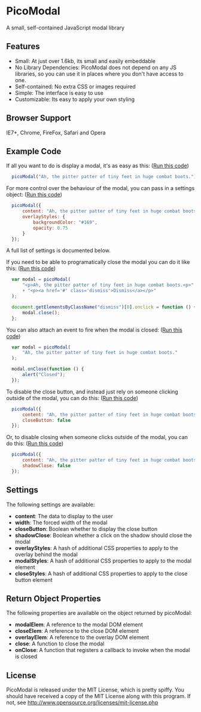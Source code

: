 PicoModal
=========

A small, self-contained JavaScript modal library

Features
--------

* Small: At just over 1.6kb, its small and easily embeddable
* No Library Dependencies: PicoModal does not depend on any JS libraries,
  so you can use it in places where you don't have access to one.
* Self-contained: No extra CSS or images required
* Simple: The interface is easy to use
* Customizable: Its easy to apply your own styling

Browser Support
---------------

IE7+, Chrome, FireFox, Safari and Opera

Example Code
------------

If all you want to do is display a modal, it's as easy as
this: ([Run this code](http://jsfiddle.net/z2t9e/))

```javascript
  picoModal("Ah, the pitter patter of tiny feet in huge combat boots.");
```

For more control over the behaviour of the modal, you can pass in a
settings object: ([Run this code](http://jsfiddle.net/BqHeY/))

```javascript
  picoModal({
      content: "Ah, the pitter patter of tiny feet in huge combat boots.",
      overlayStyles: {
          backgroundColor: "#169",
          opacity: 0.75
      }
  });
```

A full list of settings is documented below.

If you need to be able to programatically close the modal you can do it like
this: ([Run this code](http://jsfiddle.net/8pPTD/))

```javascript
  var modal = picoModal(
      "<p>Ah, the pitter patter of tiny feet in huge combat boots.<p>"
      + "<p><a href='#' class='dismiss'>Dismiss</a></p>"
  );

  document.getElementsByClassName("dismiss")[0].onclick = function () {
      modal.close();
  };
```

You can also attach an event to fire when the modal is closed:
([Run this code](http://jsfiddle.net/TM95X/))

```javascript
  var modal = picoModal(
      "Ah, the pitter patter of tiny feet in huge combat boots."
  );

  modal.onClose(function () {
      alert("Closed");
  });
```

To disable the close button, and instead just rely on someone clicking
outside of the modal, you can do this:
([Run this code](http://jsfiddle.net/dwhcX/))

```javascript
  picoModal({
      content: "Ah, the pitter patter of tiny feet in huge combat boots.",
      closeButton: false
  });
```

Or, to disable closing when someone clicks outside of the modal, you can
do this: ([Run this code](http://jsfiddle.net/R3hJN/))

```javascript
  picoModal({
      content: "Ah, the pitter patter of tiny feet in huge combat boots.",
      shadowClose: false
  });
```

Settings
--------

The following settings are available:

* __content__: The data to display to the user
* __width__: The forced width of the modal
* __closeButton__: Boolean whether to display the close button
* __shadowClose__: Boolean whether a click on the shadow should close the modal
* __overlayStyles__: A hash of additional CSS properties to apply to the
  overlay behind the modal
* __modalStyles__: A hash of additional CSS properties to apply to the
  modal element
* __closeStyles__: A hash of additional CSS properties to apply to the
  close button element

Return Object Properties
------------------------

The following properties are available on the object returned by picoModal:

* __modalElem__: A reference to the modal DOM element
* __closeElem__: A reference to the close DOM element
* __overlayElem__: A reference to the overlay DOM element
* __close__: A function to close the modal
* __onClose__: A function that registers a callback to invoke when the
  modal is closed

License
-------

PicoModal is released under the MIT License, which is pretty spiffy. You should
have received a copy of the MIT License along with this program. If not, see
http://www.opensource.org/licenses/mit-license.php

